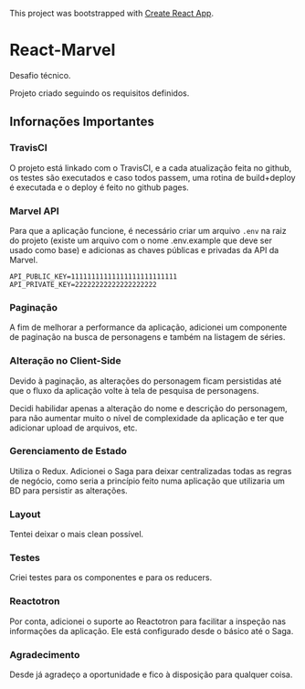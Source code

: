 This project was bootstrapped with [Create React App](https://github.com/facebook/create-react-app).

# React-Marvel
Desafio técnico.

Projeto criado seguindo os requisitos definidos.

## Infornações Importantes

### TravisCI
O projeto está linkado com o TravisCI, e a cada atualização feita no github, os testes são executados e caso todos passem, uma rotina de build+deploy é executada e o deploy é feito no github pages.

### Marvel API
Para que a aplicação funcione, é necessário criar um arquivo `.env` na raiz do projeto (existe um arquivo com o nome .env.example que deve ser usado como base) e adicionas as chaves públicas e privadas da API da Marvel.

```
API_PUBLIC_KEY=11111111111111111111111111
API_PRIVATE_KEY=22222222222222222222
```

### Paginação
A fim de melhorar a performance da aplicação, adicionei um componente de paginação na busca de personagens e também na listagem de séries.

### Alteração no Client-Side
Devido à paginação, as alterações do personagem ficam persistidas até que o fluxo da aplicação volte à tela de pesquisa de personagens.

Decidi habilidar apenas a alteração do nome e descrição do personagem, para não aumentar muito o nível de complexidade da aplicação e ter que adicionar upload de arquivos, etc.

### Gerenciamento de Estado
Utiliza o Redux. Adicionei o Saga para deixar centralizadas todas as regras de negócio, como seria a princípio feito numa aplicação que utilizaria um BD para persistir as alterações.

### Layout
Tentei deixar o mais clean possível.

### Testes
Criei testes para os componentes e para os reducers.

### Reactotron
Por conta, adicionei o suporte ao Reactotron para facilitar a inspeção nas informações da aplicação. Ele está configurado desde o básico até o Saga.

### Agradecimento
Desde já agradeço a oportunidade e fico à disposição para qualquer coisa.
